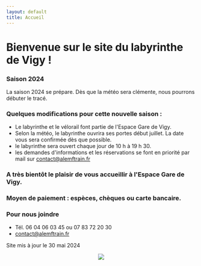 ```yaml
---
layout: default
title: Accueil
---
```


<h1> Bienvenue sur le site du labyrinthe de Vigy ! </h1>

### Saison 2024

La saison 2024 se prépare.
Dès que la météo sera clémente, nous pourrons débuter le tracé. 

### Quelques modifications pour cette nouvelle saison : 
- Le labyrinthe et le vélorail font partie de l'Espace Gare de Vigy.
- Selon la météo, le labyrinthe ouvrira ses portes début juillet. La date vous sera confirmée dès que possible.
- le labyrinthe sera ouvert chaque jour de 10 h à 19 h 30.
- les demandes d'informations  et les réservations se font en priorité par mail sur contact@alemftrain.fr 

### A très bientôt le plaisir de vous accueillir à l'Espace Gare de Vigy.

### Moyen de paiement : espèces, chèques ou carte bancaire. 


### Pour nous joindre
* Tél. 06 04 06 03 45
ou 07 83 72 20 30
* contact@alemftrain.fr

Site mis à jour le 30 mai 2024


<center>
<img src="{{ site.baseurl }}public/img/oie.jpg">
</center>
